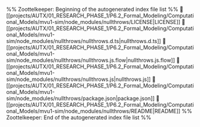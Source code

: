 %% Zoottelkeeper: Beginning of the autogenerated index file list  %%
📄 [[projects/AUTX/01_RESEARCH_PHASE_1/P6.2_Formal_Modeling/Computational_Models/mvu1-sim/node_modules/nullthrows/LICENSE|LICENSE]]
📄 [[projects/AUTX/01_RESEARCH_PHASE_1/P6.2_Formal_Modeling/Computational_Models/mvu1-sim/node_modules/nullthrows/nullthrows.d.ts|nullthrows.d.ts]]
📄 [[projects/AUTX/01_RESEARCH_PHASE_1/P6.2_Formal_Modeling/Computational_Models/mvu1-sim/node_modules/nullthrows/nullthrows.js.flow|nullthrows.js.flow]]
📄 [[projects/AUTX/01_RESEARCH_PHASE_1/P6.2_Formal_Modeling/Computational_Models/mvu1-sim/node_modules/nullthrows/nullthrows.js|nullthrows.js]]
📄 [[projects/AUTX/01_RESEARCH_PHASE_1/P6.2_Formal_Modeling/Computational_Models/mvu1-sim/node_modules/nullthrows/package.json|package.json]]
📄 [[projects/AUTX/01_RESEARCH_PHASE_1/P6.2_Formal_Modeling/Computational_Models/mvu1-sim/node_modules/nullthrows/README|README]]
%% Zoottelkeeper: End of the autogenerated index file list  %%
